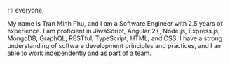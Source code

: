 Hi everyone,

My name is Tran Minh Phu, and I am a Software Engineer with 2.5 years of experience. I am proficient in JavaScript, Angular 2+, Node.js, Express.js, MongoDB, GraphQL, RESTful, TypeScript, HTML, and CSS. I have a strong understanding of software development principles and practices, and I am able to work independently and as part of a team.

